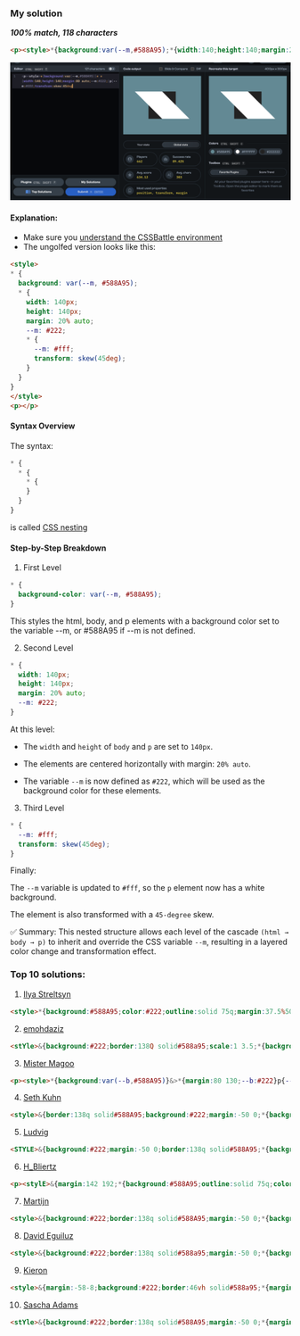 ### My solution

***100% match, 118 characters***
```html
<p><style>*{background:var(--m,#588A95);*{width:140;height:140;margin:20%auto;--m:#222;*{--m:#fff;transform:skew(45deg
```
![alt text](6th.png)

#### Explanation:
- Make sure you [understand the CSSBattle environment](./6th.README.md)
- The ungolfed version looks like this:

```html
<style>
* {
  background: var(--m, #588A95);
  * {
    width: 140px;
    height: 140px;
    margin: 20% auto;
    --m: #222;
    * {
      --m: #fff;
      transform: skew(45deg);
    }
  }
}
</style>
<p></p>
```

#### Syntax Overview

The syntax:
```css
* {
  * {
    * {
    }
  }
}
```
is called [CSS nesting](https://developer.mozilla.org/en-US/docs/Web/CSS/CSS_nesting/Using_CSS_nesting)

#### Step-by-Step Breakdown
1. First Level

```css
* { 
  background-color: var(--m, #588A95);
}
```
This styles the html, body, and p elements with a background color set to the variable --m, or #588A95 if --m is not defined.

2. Second Level
```css
* {
  width: 140px;
  height: 140px;
  margin: 20% auto;
  --m: #222;
}
```
At this level:

- The `width` and `height` of `body` and `p` are set to `140px`.

- The elements are centered horizontally with margin: `20% auto`.

- The variable `--m` is now defined as `#222`, which will be used as the background color for these elements.

3. Third Level
```css
* { 
  --m: #fff;
  transform: skew(45deg);
}
```
Finally:

The `--m` variable is updated to `#fff`, so the `p` element now has a white background.

The element is also transformed with a `45-degree` skew.

✅ Summary:
This nested structure allows each level of the cascade `(html → body → p)` to inherit and override the CSS variable `--m`, resulting in a layered color change and transformation effect.

### Top 10 solutions:
1. [Ilya Streltsyn](https://cssbattle.dev/player/selenit)
```html
<style>*{background:#588A95;color:#222;outline:solid 75q;margin:37.5%50%;*{color:fff;transform:skew(45deg
```
2. [emohdaziz](https://cssbattle.dev/player/emohdaziz)
```html
<stYle>&{background:#222;border:138Q solid#588a95;scale:1 3.5;*{background:#fff;margin:0;transform:skew(74deg
```

3. [Mister Magoo](https://cssbattle.dev/player/mistermagoo)
```html
<p><style>*{background:var(--b,#588A95)}&>*{margin:80 130;--b:#222}p{--b:#fff;height:140;transform:skew(45deg
```

4. [Seth Kuhn](https://cssbattle.dev/player/mrdeathray)
```html
<style>&{border:138q solid#588A95;background:#222;margin:-50 0;*{background:#fff;margin:0;transform:skew(45deg
```

5. [Ludvig](https://cssbattle.dev/player/ludvig)
```html
<STYLE>&{background:#222;margin:-50 0;border:138q solid#588A95;*{background:#FFF;margin:0;transform:skew(45deg
```

6. [H_Bliertz](https://cssbattle.dev/player/h_blierzt)
```html
<p><stylE>&{margin:142 192;*{background:#588A95;outline:solid 75q;color:#222;*{color:#FFF;transform:skew(45deg
```

7. [Martijn](https://cssbattle.dev/player/f9KZ3V3bdfaQx0oOfxY5VYVvLGW2)
```html
<style>&{background:#222;border:138q solid#588A95;margin:-50 0;*{background:#fff;margin:0;transform:skew(45deg
```

8. [David Eguiluz](https://cssbattle.dev/player/eguiluz)
```html
<style>&{background:#222;border:138q solid#588a95;margin:-50 0;*{background:#fff;margin:0;transform:skew(45deg
```

9. [Kieron](https://cssbattle.dev/player/kieron)
```html
<style>&{margin:-58-8;background:#222;border:46vh solid#588a95;*{margin:0;background:#fff;transform:skew(45deg
```

10. [Sascha Adams](https://cssbattle.dev/player/saschaadams)
```html
<stYle>&{background:#222;border:138q solid#588A95;margin:-50 0;*{margin:0;background:#fff;transform:skew(45deg
```